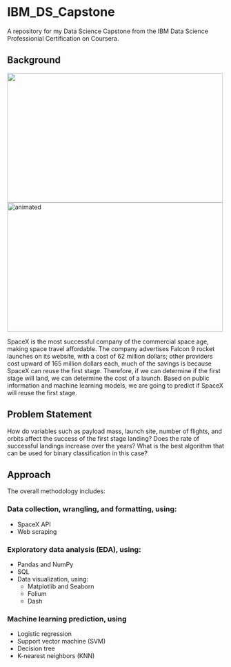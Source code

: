 # IBM_DS_Capstone
A repository for my Data Science Capstone from the IBM Data Science Professionial Certification on Coursera. 


## Background

<img width="500" height="300" src="https://platform.vox.com/wp-content/uploads/sites/2/chorus/uploads/chorus_asset/file/6310171/landing.0.gif"/> <img width="500" height="300" src="https://i.giphy.com/media/v1.Y2lkPTc5MGI3NjExbHF4OTh5OGxpa3FwZWpnMnFuMGs5aDliemw1ZDhzZTk5cnhuODRjMyZlcD12MV9pbnRlcm5hbF9naWZfYnlfaWQmY3Q9Zw/xT39CRup15MdJgjLy0/giphy.gif" alt="animated" />


SpaceX is the most successful company of the commercial space age, making space travel affordable. The company advertises Falcon 9 rocket launches on its website, with a cost of 62 million dollars; other providers cost upward of 165 million dollars each, much of the savings is because SpaceX can reuse the first stage. Therefore, if we can determine if the first stage will land, we can determine the cost of a launch. Based on public information and machine learning models, we are going to predict if SpaceX will reuse the first stage.


## Problem Statement 

How do variables such as payload mass, launch site, number of flights, and orbits affect the success of the first stage landing?
Does the rate of successful landings increase over the years?
What is the best algorithm that can be used for binary classification in this case?


## Approach 
The overall methodology includes:

### Data collection, wrangling, and formatting, using:
  - SpaceX API
  - Web scraping
### Exploratory data analysis (EDA), using:
  - Pandas and NumPy
  - SQL
  - Data visualization, using:
    - Matplotlib and Seaborn
    - Folium
    - Dash
### Machine learning prediction, using
  - Logistic regression
  - Support vector machine (SVM)
  - Decision tree
  - K-nearest neighbors (KNN)


